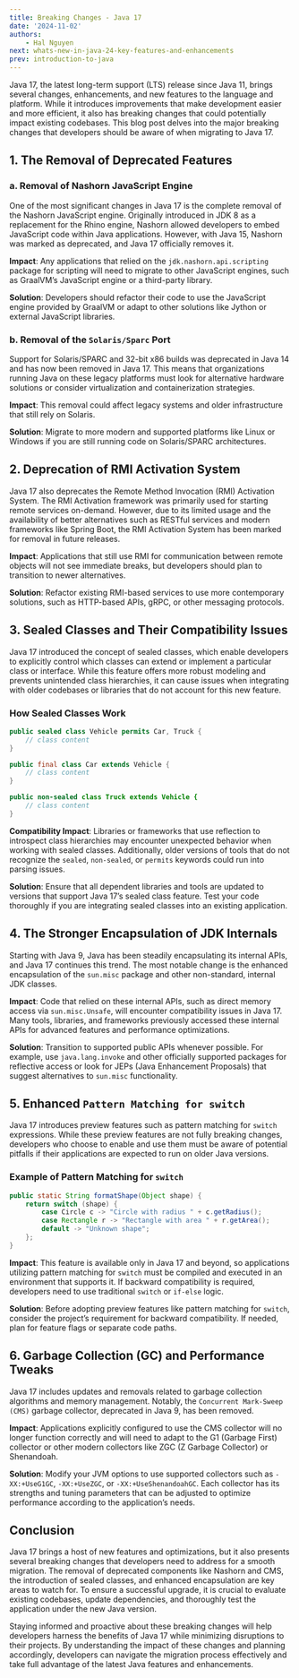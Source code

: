 ```yaml
---
title: Breaking Changes - Java 17
date: '2024-11-02'
authors:
    - Hal Nguyen
next: whats-new-in-java-24-key-features-and-enhancements
prev: introduction-to-java
---
```


Java 17, the latest long-term support (LTS) release since Java 11, brings several changes, enhancements, and new features to the language and platform. While it introduces improvements that make development easier and more efficient, it also has breaking changes that could potentially impact existing codebases. This blog post delves into the major breaking changes that developers should be aware of when migrating to Java 17.

## 1. The Removal of Deprecated Features

### a. Removal of Nashorn JavaScript Engine

One of the most significant changes in Java 17 is the complete removal of the Nashorn JavaScript engine. Originally introduced in JDK 8 as a replacement for the Rhino engine, Nashorn allowed developers to embed JavaScript code within Java applications. However, with Java 15, Nashorn was marked as deprecated, and Java 17 officially removes it.

**Impact**: Any applications that relied on the `jdk.nashorn.api.scripting` package for scripting will need to migrate to other JavaScript engines, such as GraalVM’s JavaScript engine or a third-party library.

**Solution**: Developers should refactor their code to use the JavaScript engine provided by GraalVM or adapt to other solutions like Jython or external JavaScript libraries.

### b. Removal of the `Solaris/Sparc` Port

Support for Solaris/SPARC and 32-bit x86 builds was deprecated in Java 14 and has now been removed in Java 17. This means that organizations running Java on these legacy platforms must look for alternative hardware solutions or consider virtualization and containerization strategies.

**Impact**: This removal could affect legacy systems and older infrastructure that still rely on Solaris.

**Solution**: Migrate to more modern and supported platforms like Linux or Windows if you are still running code on Solaris/SPARC architectures.

## 2. Deprecation of RMI Activation System

Java 17 also deprecates the Remote Method Invocation (RMI) Activation System. The RMI Activation framework was primarily used for starting remote services on-demand. However, due to its limited usage and the availability of better alternatives such as RESTful services and modern frameworks like Spring Boot, the RMI Activation System has been marked for removal in future releases.

**Impact**: Applications that still use RMI for communication between remote objects will not see immediate breaks, but developers should plan to transition to newer alternatives.

**Solution**: Refactor existing RMI-based services to use more contemporary solutions, such as HTTP-based APIs, gRPC, or other messaging protocols.

## 3. Sealed Classes and Their Compatibility Issues

Java 17 introduced the concept of sealed classes, which enable developers to explicitly control which classes can extend or implement a particular class or interface. While this feature offers more robust modeling and prevents unintended class hierarchies, it can cause issues when integrating with older codebases or libraries that do not account for this new feature.

### How Sealed Classes Work

```java
public sealed class Vehicle permits Car, Truck {
    // class content
}

public final class Car extends Vehicle {
    // class content
}

public non-sealed class Truck extends Vehicle {
    // class content
}
```

**Compatibility Impact**: Libraries or frameworks that use reflection to introspect class hierarchies may encounter unexpected behavior when working with sealed classes. Additionally, older versions of tools that do not recognize the `sealed`, `non-sealed`, or `permits` keywords could run into parsing issues.

**Solution**: Ensure that all dependent libraries and tools are updated to versions that support Java 17’s sealed class feature. Test your code thoroughly if you are integrating sealed classes into an existing application.

## 4. The Stronger Encapsulation of JDK Internals

Starting with Java 9, Java has been steadily encapsulating its internal APIs, and Java 17 continues this trend. The most notable change is the enhanced encapsulation of the `sun.misc` package and other non-standard, internal JDK classes.

**Impact**: Code that relied on these internal APIs, such as direct memory access via `sun.misc.Unsafe`, will encounter compatibility issues in Java 17. Many tools, libraries, and frameworks previously accessed these internal APIs for advanced features and performance optimizations.

**Solution**: Transition to supported public APIs whenever possible. For example, use `java.lang.invoke` and other officially supported packages for reflective access or look for JEPs (Java Enhancement Proposals) that suggest alternatives to `sun.misc` functionality.

## 5. Enhanced `Pattern Matching for switch`

Java 17 introduces preview features such as pattern matching for `switch` expressions. While these preview features are not fully breaking changes, developers who choose to enable and use them must be aware of potential pitfalls if their applications are expected to run on older Java versions.

### Example of Pattern Matching for `switch`

```java
public static String formatShape(Object shape) {
    return switch (shape) {
        case Circle c -> "Circle with radius " + c.getRadius();
        case Rectangle r -> "Rectangle with area " + r.getArea();
        default -> "Unknown shape";
    };
}
```

**Impact**: This feature is available only in Java 17 and beyond, so applications utilizing pattern matching for `switch` must be compiled and executed in an environment that supports it. If backward compatibility is required, developers need to use traditional `switch` or `if-else` logic.

**Solution**: Before adopting preview features like pattern matching for `switch`, consider the project’s requirement for backward compatibility. If needed, plan for feature flags or separate code paths.

## 6. Garbage Collection (GC) and Performance Tweaks

Java 17 includes updates and removals related to garbage collection algorithms and memory management. Notably, the `Concurrent Mark-Sweep (CMS)` garbage collector, deprecated in Java 9, has been removed.

**Impact**: Applications explicitly configured to use the CMS collector will no longer function correctly and will need to adapt to the G1 (Garbage First) collector or other modern collectors like ZGC (Z Garbage Collector) or Shenandoah.

**Solution**: Modify your JVM options to use supported collectors such as `-XX:+UseG1GC`, `-XX:+UseZGC`, or `-XX:+UseShenandoahGC`. Each collector has its strengths and tuning parameters that can be adjusted to optimize performance according to the application’s needs.

## Conclusion

Java 17 brings a host of new features and optimizations, but it also presents several breaking changes that developers need to address for a smooth migration. The removal of deprecated components like Nashorn and CMS, the introduction of sealed classes, and enhanced encapsulation are key areas to watch for. To ensure a successful upgrade, it is crucial to evaluate existing codebases, update dependencies, and thoroughly test the application under the new Java version.

Staying informed and proactive about these breaking changes will help developers harness the benefits of Java 17 while minimizing disruptions to their projects. By understanding the impact of these changes and planning accordingly, developers can navigate the migration process effectively and take full advantage of the latest Java features and enhancements.
